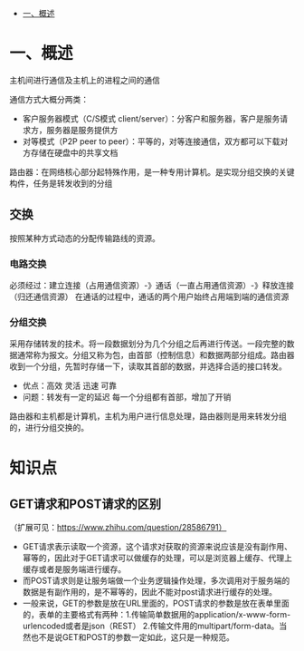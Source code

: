 * [一、概述](#一概述)

# 一、概述
主机间进行通信及主机上的进程之间的通信

通信方式大概分两类：
* 客户服务器模式（C/S模式 client/server）：分客户和服务器，客户是服务请求方，服务器是服务提供方
* 对等模式（P2P peer to peer）：平等的，对等连接通信，双方都可以下载对方存储在硬盘中的共享文档

路由器：在网络核心部分起特殊作用，是一种专用计算机。是实现分组交换的关键构件，任务是转发收到的分组

## 交换
按照某种方式动态的分配传输路线的资源。

### 电路交换
必须经过：建立连接（占用通信资源）-》通话（一直占用通信资源）-》释放连接（归还通信资源） 在通话的过程中，通话的两个用户始终占用端到端的通信资源

### 分组交换
采用存储转发的技术。将一段数据划分为几个分组之后再进行传送。一段完整的数据通常称为报文。分组又称为包，由首部（控制信息）和数据两部分组成。路由器收到一个分组，先暂时存储一下，读取其首部的数据，并选择合适的接口转发。
* 优点：高效 灵活 迅速 可靠
* 问题：转发有一定的延迟 每一个分组都有首部，增加了开销

路由器和主机都是计算机，主机为用户进行信息处理，路由器则是用来转发分组的，进行分组交换的。





# 知识点
## GET请求和POST请求的区别
（扩展可见：https://www.zhihu.com/question/28586791）
* GET请求表示读取一个资源，这个请求对获取的资源来说应该是没有副作用、幂等的，因此对于GET请求可以做缓存的处理，可以是浏览器上缓存、代理上缓存或者是服务端进行缓存。
* 而POST请求则是让服务端做一个业务逻辑操作处理，多次调用对于服务端的数据是有副作用的，是不幂等的，因此不能对post请求进行缓存的处理。
* 一般来说，GET的参数是放在URL里面的，POST请求的参数是放在表单里面的，表单的主要格式有两种：1.传输简单数据用的application/x-www-form-urlencoded或者是json（REST） 2.传输文件用的multipart/form-data。当然也不是说GET和POST的参数一定如此，这只是一种规范。
